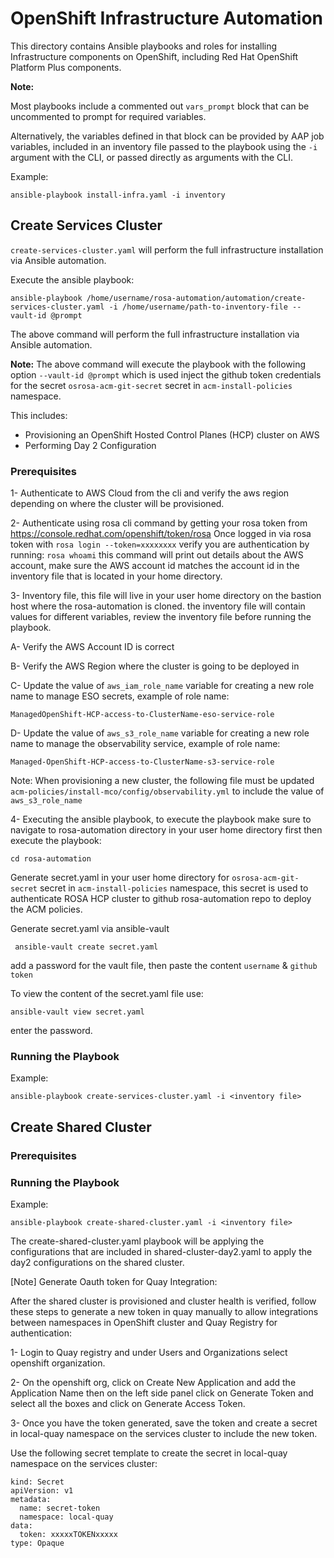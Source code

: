 # OpenShift Infrastructure Automation
This directory contains Ansible playbooks and roles for installing Infrastructure components on OpenShift, including Red Hat OpenShift Platform Plus components.

**Note:**

Most playbooks include a commented out `vars_prompt` block that can be uncommented to prompt for required variables. 

Alternatively, the variables defined in that block can be provided by AAP job variables, included in an inventory file passed to the playbook using the `-i` argument with the CLI, or passed directly as arguments with the CLI.

Example:
```
ansible-playbook install-infra.yaml -i inventory
```

## Create Services Cluster
`create-services-cluster.yaml` will perform the full infrastructure installation via Ansible automation. 

Execute the ansible playbook:

```
ansible-playbook /home/username/rosa-automation/automation/create-services-cluster.yaml -i /home/username/path-to-inventory-file --vault-id @prompt
```

The above command will perform the full infrastructure installation via Ansible automation.


**Note:** The above command will execute the playbook with the following option `--vault-id @prompt` which is used inject the github token credentials for the secret `osrosa-acm-git-secret` secret in `acm-install-policies` namespace.


This includes:
* Provisioning an OpenShift Hosted Control Planes (HCP) cluster on AWS
* Performing Day 2 Configuration

### Prerequisites

1- Authenticate to AWS Cloud from the cli and verify the aws region depending on where the cluster will be provisioned.

2- Authenticate using rosa cli command by getting your rosa token from https://console.redhat.com/openshift/token/rosa 
Once logged in via rosa token with `rosa login --token=xxxxxxxx` verify you are authentication by running: `rosa whoami` this command will print out details about the AWS account, make sure the AWS account id matches the account id in the inventory file that is located in your home directory.

3- Inventory file, this file will live in your user home directory on the bastion host where the rosa-automation is cloned. the inventory file will contain values for different variables, review the inventory file before running the playbook.    

A- Verify the AWS Account ID is correct

B- Verify the AWS Region where the cluster is going to be deployed in

C- Update the value of `aws_iam_role_name` variable for creating a new role name to manage ESO secrets, example of role name: 

`ManagedOpenShift-HCP-access-to-ClusterName-eso-service-role`


D- Update the value of `aws_s3_role_name` variable for creating a new role name to manage the observability service, example of role name: 

`Managed-OpenShift-HCP-access-to-ClusterName-s3-service-role`

Note: When provisioning a new cluster, the following file must be updated `acm-policies/install-mco/config/observability.yml` to include the value of `aws_s3_role_name`  

4- Executing the ansible playbook, to execute the playbook make sure to navigate to rosa-automation directory in your user home directory first then execute the playbook:

```
cd rosa-automation
```

Generate secret.yaml in your user home directory for `osrosa-acm-git-secret` secret in `acm-install-policies` namespace, this secret is used to authenticate ROSA HCP cluster to github rosa-automation repo to deploy the ACM policies.

Generate secret.yaml via ansible-vault

```
 ansible-vault create secret.yaml
``` 
add a password for the vault file, then paste the content `username` & `github token`

To view the content of the secret.yaml file use: 

``` 
ansible-vault view secret.yaml
``` 
enter the password.

### Running the Playbook
Example:
```
ansible-playbook create-services-cluster.yaml -i <inventory file>
```

## Create Shared Cluster


### Prerequisites


### Running the Playbook
Example:
```
ansible-playbook create-shared-cluster.yaml -i <inventory file>
```

The create-shared-cluster.yaml playbook will be applying the configurations that are included in shared-cluster-day2.yaml to apply the day2 configurations on the shared cluster.

[Note]
Generate Oauth token for Quay Integration:

After the shared cluster is provisioned and cluster health is verified, follow these steps to generate a new token in quay manually to allow integrations between namespaces in OpenShift cluster and Quay Registry for authentication:

1- Login to Quay registry and under Users and Organizations select openshift organization.

2- On the openshift org, click on Create New Application and add the Application Name then on the left side panel click on Generate Token and select all the boxes and click on Generate Access Token.

3- Once you have the token generated, save the token and create a secret in local-quay namespace on the services cluster to include the new token. 

Use the following secret template to create the secret in local-quay namespace on the services cluster:
```
kind: Secret
apiVersion: v1
metadata:
  name: secret-token
  namespace: local-quay
data:
  token: xxxxxTOKENxxxxx
type: Opaque
```
